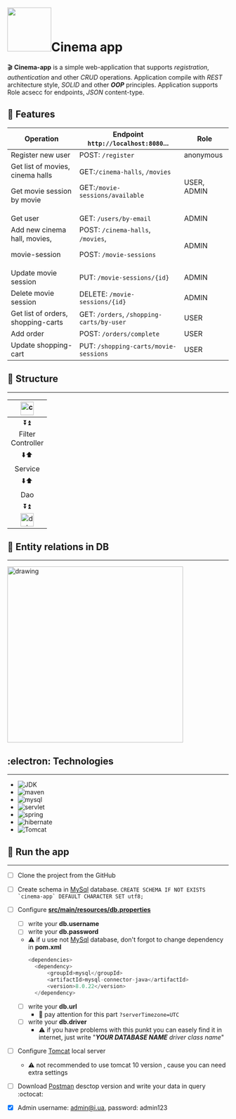 ﻿# <h1><img src="https://cdn-icons-png.flaticon.com/512/1067/1067089.png" width="100"/>Cinema app</h1>
:clapper: **Cinema-app** is a simple web-application that supports <em>registration</em>, <em>authentication</em> and other <em>CRUD</em> operations. Application compile with <i>REST</i> architecture style, <i>SOLID</i> and other ***OOP*** principles. Application supports Role acsecc for endpoints, <i>JSON</i> content-type.

:dart: Features
---
|Operation|Endpoint `http://localhost:8080`...|Role|
|---------|--------|----|
|Register new user|POST: `/register`|anonymous|
|Get list of movies, cinema halls <p>Get movie session by movie</p>|GET:`/cinema-halls`, `/movies` <p>GET:`/movie-sessions/available`</p>|USER, ADMIN|
|Get user|GET: `/users/by-email`|ADMIN|
|Add new cinema hall, movies,<p>movie-session</p>|POST: `/cinema-halls`, `/movies`,<p>POST: `/movie-sessions`</p>|ADMIN|
|Update movie session|PUT: `/movie-sessions/{id}`|ADMIN|
|Delete movie session|DELETE: `/movie-sessions/{id}`|ADMIN|
|Get list of orders, shopping-carts|GET: `/orders`, `/shopping-carts/by-user`|USER|
|Add order|POST: `/orders/complete`|USER|
|Update shopping-cart|PUT: `/shopping-carts/movie-sessions`|USER|

## :pancakes: Structure
----
|<img src="https://spaces-cdn.clipsafari.com/cehwijh0e7m9jv1r9g7hrgz5u70i" alt="comp" width="30"/>|
|----------|
|<div align="center">:arrow_double_down::arrow_double_up:</div>|
|<div align="center">Filter</div><div align="center">Controller</div>|
|<div align="center">:arrow_down::arrow_up:</div>|
|<div align="center">Service</div>|
|<div align="center">:arrow_down::arrow_up:</div>|
|<div align="center">Dao</div>|
|<div align="center">:arrow_double_down::arrow_double_up:</div>|
|<div align="center"><img src="https://spaces-cdn.clipsafari.com/bsu2nc68wv4cpli10l62sotq9ma4" alt="database" width="30"/></div>|

## :key: Entity relations in DB
---
<img src="https://user-images.githubusercontent.com/112484426/209444011-ccf39ec5-4c01-45a6-b5b6-d1f6407a7b16.png" alt="drawing" width="400"/>

## :electron: Technologies
---
+ ![JDK](https://img.shields.io/badge/JDK-11-red)
+ ![maven](https://img.shields.io/badge/Maven-4.0.0-blue)
+ ![mysql](https://img.shields.io/badge/Mysql-8.0.22-lightgrey)
+ ![servlet](https://img.shields.io/badge/ServletAPI-4.0.1-brightgreen)
+ ![spring](https://img.shields.io/badge/Spring-5.2.2.RELEASE-green)
+ ![hibernate](https://img.shields.io/badge/Hibernate-5.4.27.Final-red)
+ ![Tomcat](https://img.shields.io/badge/Tomcat-9.0.69-green)

## :rocket: Run the app
---
+ [ ] Clone the project from the GitHub
+ [ ] Create schema in [MySql](https://dev.mysql.com/downloads/installer/) database. ```CREATE SCHEMA IF NOT EXISTS `cinema-app` DEFAULT CHARACTER SET utf8;```
+ [ ] Configure [**src/main/resources/db.properties**](https://github.com/Andew-Miroshnikov/my-cinema-app/blob/main/src/main/resources/db.properties)
    + [ ] write your **db.username**
    + [ ] write your **db.password**
    + :warning: if u use not [MySql](https://dev.mysql.com/downloads/installer/) database, don't forgot to change dependency in **pom.xml**
      ```java
      <dependencies>
        <dependency>
            <groupId>mysql</groupId>
            <artifactId>mysql-connector-java</artifactId>
            <version>8.0.22</version>
        </dependency>
        ```
    + [ ] write your **db.url**
        + :eyes: pay attention for this part `?serverTimezone=UTC`
    + [ ] write your **db.driver**
        + :warning: if you have problems with this punkt you can easely find it in internet, just write "***YOUR DATABASE NAME*** *driver class name*"
+ [ ] Configure [Tomcat](https://tomcat.apache.org/download-90.cgi) local server
    + :warning: not recommended to use tomcat 10 version , cause you can need extra settings
+ [ ] Download [Postman](https://www.postman.com) desctop version and write your data in query :octocat: 
+ [X] Admin username: admin@i.ua, password: admin123

